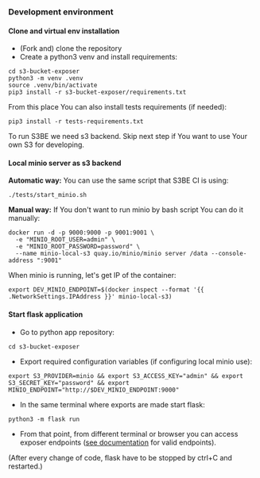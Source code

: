 ### Development environment

#### Clone and virtual env installation
* (Fork and) clone the repository
* Create a python3 venv and install requirements:
```
cd s3-bucket-exposer
python3 -m venv .venv
source .venv/bin/activate
pip3 install -r s3-bucket-exposer/requirements.txt
```
From this place You can also install tests requirements (if needed):
```
pip3 install -r tests-requirements.txt
```

To run S3BE we need s3 backend. Skip next step if You want to use Your own S3 for developing.

#### Local minio server as s3 backend
**Automatic way:**
You can use the same script that S3BE CI is using:
```
./tests/start_minio.sh
```
**Manual way:**
If You don't want to run minio by bash script You can do it manually:
```
docker run -d -p 9000:9000 -p 9001:9001 \
  -e "MINIO_ROOT_USER=admin" \
  -e "MINIO_ROOT_PASSWORD=password" \
  --name minio-local-s3 quay.io/minio/minio server /data --console-address ":9001"
```
When minio is running, let's get IP of the container:
```
export DEV_MINIO_ENDPOINT=$(docker inspect --format '{{ .NetworkSettings.IPAddress }}' minio-local-s3)
```

#### Start flask application
* Go to python app repository:
```
cd s3-bucket-exposer
```
* Export required configuration variables (if configuring local minio use):
```
export S3_PROVIDER=minio && export S3_ACCESS_KEY="admin" && export S3_SECRET_KEY="password" && export MINIO_ENDPOINT="http://$DEV_MINIO_ENDPOINT:9000"
```
* In the same terminal where exports are made start flask:
```
python3 -m flask run
```
* From that point, from different terminal or browser you can access exposer endpoints ([see documentation](../README.md#endpoints) for valid endpoints).

(After every change of code, flask have to be stopped by ctrl+C and restarted.)
